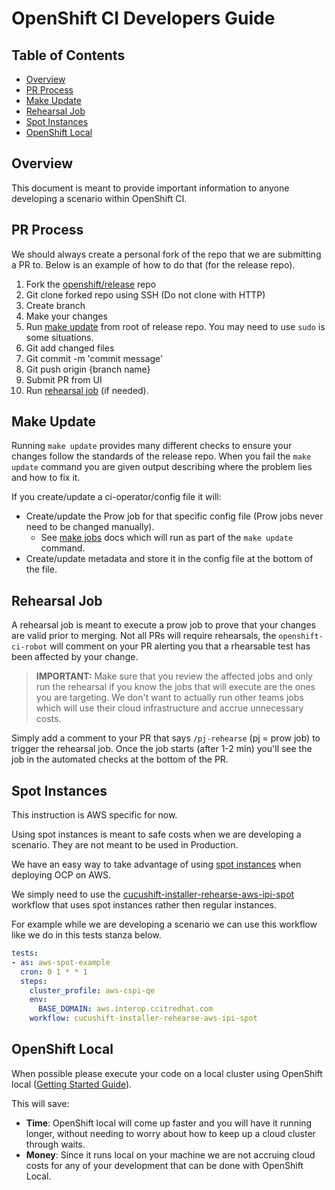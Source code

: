# OpenShift CI Developers Guide<!-- omit from toc -->

## Table of Contents<!-- omit from toc -->

- [Overview](#overview)
- [PR Process](#pr-process)
- [Make Update](#make-update)
- [Rehearsal Job](#rehearsal-job)
- [Spot Instances](#spot-instances)
- [OpenShift Local](#openshift-local)

## Overview

This document is meant to provide important information to anyone developing a scenario within OpenShift CI.

## PR Process

We should always create a personal fork of the repo that we are submitting a PR to. Below is an example of how to do that (for the release repo).

1. Fork the [openshift/release](https://github.com/openshift/release) repo
2. Git clone forked repo using SSH (Do not clone with HTTP)
3. Create branch
4. Make your changes
5. Run [make update](#make-update) from root of release repo. You may need to use `sudo` is some situations.
6. Git add changed files
7. Git commit -m 'commit message'
8. Git push origin {branch name}
9. Submit PR from UI
10. Run [rehearsal job](#rehearsal-job) (if needed).

## Make Update

Running `make update` provides many different checks to ensure your changes follow the standards of the release repo. When you fail the `make update` command you are given output describing where the problem lies and how to fix it.

If you create/update a ci-operator/config file it will:

- Create/update the Prow job for that specific config file (Prow jobs never need to be changed manually).
  - See [make jobs](https://docs.ci.openshift.org/docs/how-tos/onboarding-a-new-component/#generating-prow-jobs-from-ci-operator-configuration-files) docs which will run as part of the `make update` command.
- Create/update metadata and store it in the config file at the bottom of the file.

## Rehearsal Job

A rehearsal job is meant to execute a prow job to prove that your changes are valid prior to merging. Not all PRs will require rehearsals, the `openshift-ci-robot` will comment on your PR alerting you that a rhearsable test has been affected by your change.

> **IMPORTANT:**
> Make sure that you review the affected jobs and only run the rehearsal if you know the jobs that will execute are the ones you are targeting. We don't want to actually run other teams jobs which will use their cloud infrastructure and accrue unnecessary costs.

Simply add a comment to your PR that says `/pj-rehearse` (pj = prow job) to trigger the rehearsal job. Once the job starts (after 1-2 min) you'll see the job in the automated checks at the bottom of the PR.

## Spot Instances

This instruction is AWS specific for now.

Using spot instances is meant to safe costs when we are developing a scenario. They are not meant to be used in Production.

We have an easy way to take advantage of using [spot instances](https://docs.aws.amazon.com/AWSEC2/latest/UserGuide/using-spot-instances.html) when deploying OCP on AWS.

We simply need to use the [cucushift-installer-rehearse-aws-ipi-spot](https://steps.ci.openshift.org/workflow/cucushift-installer-rehearse-aws-ipi-spot) workflow that uses spot instances rather then regular instances.

For example while we are developing a scenario we can use this workflow like we do in this tests stanza below.

```yaml
tests:
- as: aws-spot-example
  cron: 0 1 * * 1
  steps:
    cluster_profile: aws-cspi-qe
    env:
      BASE_DOMAIN: aws.interop.ccitredhat.com
    workflow: cucushift-installer-rehearse-aws-ipi-spot
```

## OpenShift Local

When possible please execute your code on a local cluster using OpenShift local ([Getting Started Guide](https://access.redhat.com/documentation/en-us/red_hat_openshift_local/2.12/html/getting_started_guide/index)). 

This will save:

- **Time**: OpenShift local will come up faster and you will have it running longer, without needing to worry about how to keep up a cloud cluster through waits.
- **Money**: Since it runs local on your machine we are not accruing cloud costs for any of your development that can be done with OpenShift Local.
